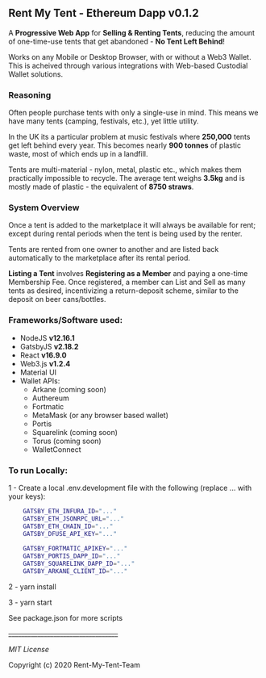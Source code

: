 ## Rent My Tent - Ethereum Dapp v0.1.2

A **Progressive Web App** for **Selling & Renting Tents**, reducing the amount of one-time-use tents that get abandoned - **No Tent Left Behind**!

Works on any Mobile or Desktop Browser, with or without a Web3 Wallet.  This is acheived through various integrations with Web-based Custodial Wallet solutions.

### Reasoning

Often people purchase tents with only a single-use in mind. This means we have many tents (camping, festivals, etc.), yet little utility.

In the UK its a particular problem at music festivals where **250,000** tents get left behind every year. This becomes nearly **900 tonnes** of plastic waste, most of which ends up in a landfill.

Tents are multi-material - nylon, metal, plastic etc., which makes them practically impossible to recycle. The average tent weighs **3.5kg** and is mostly made of plastic - the equivalent of **8750 straws**.

### System Overview

Once a tent is added to the marketplace it will always be available for rent; except during rental periods when the tent is being used by the renter.

Tents are rented from one owner to another and are listed back automatically to the marketplace after its rental period.

**Listing a Tent** involves **Registering as a Member** and paying a one-time Membership Fee.  Once registered, a member can List and Sell as many tents as desired, incentivizing a return-deposit scheme, similar to the deposit on beer cans/bottles.

### Frameworks/Software used:
 - NodeJS **v12.16.1**
 - GatsbyJS **v2.18.2**
 - React **v16.9.0**
 - Web3.js **v1.2.4**
 - Material UI
 - Wallet APIs: 
    - Arkane (coming soon)
    - Authereum
    - Fortmatic
    - MetaMask (or any browser based wallet)
    - Portis
    - Squarelink (coming soon)
    - Torus (coming soon)
    - WalletConnect

### To run Locally:
    
1 - Create a local .env.development file with the following (replace ... with your keys):
 
```bash
    GATSBY_ETH_INFURA_ID="..."
    GATSBY_ETH_JSONRPC_URL="..."
    GATSBY_ETH_CHAIN_ID="..."
    GATSBY_DFUSE_API_KEY="..."
    
    GATSBY_FORTMATIC_APIKEY="..."
    GATSBY_PORTIS_DAPP_ID="..."
    GATSBY_SQUARELINK_DAPP_ID="..."
    GATSBY_ARKANE_CLIENT_ID="..."
```

2 - yarn install

3 - yarn start

See package.json for more scripts

~~__________________________________~~

_MIT License_

Copyright (c) 2020 Rent-My-Tent-Team

